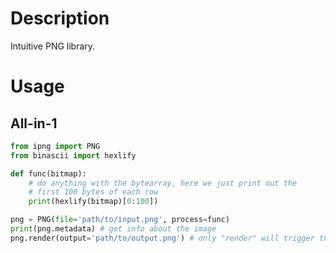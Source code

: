 # Description

Intuitive PNG library. 

# Usage


## All-in-1
```python
from ipng import PNG
from binascii import hexlify

def func(bitmap):
    # do anything with the bytearray, here we just print out the 
    # first 100 bytes of each row
    print(hexlify(bitmap)[0:100])

png = PNG(file='path/to/input.png', process=func)
print(png.metadata) # get info about the image
png.render(output='path/to/output.png') # only "render" will trigger the process, path can be None
```
